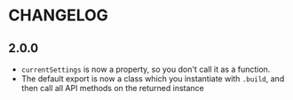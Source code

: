# CHANGELOG

## 2.0.0

- `currentSettings` is now a property, so you don't call it as a function.
- The default export is now a class which you instantiate with `.build`, and then call all API methods on the returned instance
